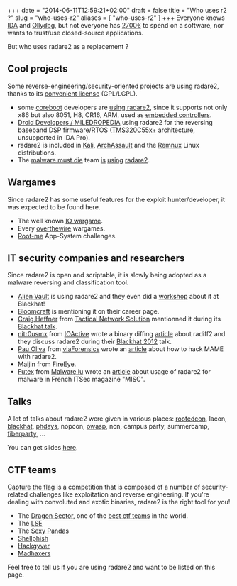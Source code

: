 +++
date = "2014-06-11T12:59:21+02:00"
draft = false
title = "Who uses r2 ?"
slug = "who-uses-r2"
aliases = [
	"who-uses-r2"
]
+++
Everyone knows [IDA]( https://www.hex-rays.com/products/ida/ ) and [Ollydbg]( http://www.ollydbg.de/ ), but not everyone has [2700€]( http://rada.re/r/cmp.html ) to spend on a software, nor wants to trust/use closed-source applications.

But who uses radare2 as a replacement ?

## Cool projects
Some reverse-engineering/security-oriented projects are using radare2, thanks to its [convenient license]( https://github.com/radare/radare2/blob/master/COPYING.LESSER ) (GPL/LGPL).

- some [coreboot]( http://www.coreboot.org/ ) developers are [using radare2]( http://wiki.bios.io/doku.php ), since it supports not only x86
but also 8051, H8, CR16, ARM, used as [embedded controllers]( http://www.coreboot.org/Embedded_controller ).
- [Droid Developers / MILEDROPEDIA]( http://droid-dev.mobi) using radare2 for the reversing baseband DSP firmware/RTOS ([TMS320C55x+]( http://droid-developers.org/wiki/Wrigley_3G ) architecture, unsupported in IDA Pro).
- radare2 is included in [Kali]( http://www.kali.org/ ), [ArchAssault]( https://archassault.org/ ) and the [Remnux]( http://zeltser.com/remnux/ ) Linux distributions.
- The [malware must die]( http://malwaremustdie.org/ ) team [is]( https://twitter.com/MalwareMustDie/status/479034806592745472 ) [using](  https://code.google.com/p/malwaremustdie/wiki/MalwareMustDie_RemnuxTips ) [radare2]( http://blog.malwaremustdie.org/2012/09/slight-changes-in-shellcode-dropper.html ).

## Wargames
Since radare2 has some useful features for the exploit hunter/developer, it was expected to be found here.

- The well known [IO wargame]( http://io.smashthestack.org/ ).
- Every [overthewire]( http://overthewire.org/wargames/ ) wargames.
- [Root-me](http://www.root-me.org/en/Challenges/App-System/) App-System challenges.

## IT security companies and researchers
Since radare2 is open and scriptable, it is slowly being adopted as a malware reversing and classification tool.

- [Alien Vault]( http://www.alienvault.com/open-threat-exchange/blog/osx-leveragea-analysis ) is using radare2 and they even did a [workshop]( http://multimedia.telos.com/blog/how-can-collaborative-threat-intelligence-benefit-you ) about it at Blackhat!
- [Bloomcraft]( http://bloomcraft.net/home/careers ) is mentioning it on their career page.
- [Craig Heffner]( http://www.devttys0.com/ ) from [Tactical Network Solution]( http://www.tacnetsol.com/ ) mentionned it during its [Blackhat talk]( http://www.devttys0.com/wp-content/uploads/2014/04/FindingAndReversingBackdoors.pdf ).
- [nitr0usmx]( https://twitter.com/nitr0usmx ) from [IOActive]( http://ioactive.com/ ) wrote a binary diffing [article]( http://chatsubo-labs.blogspot.fr/2013/10/binary-diffing-visual-en-linux-con.html ) about radiff2 and they  discuss radare2 during their [Blackhat 2012]( https://media.blackhat.com/bh-us-12/Briefings/Santamarta/BH_US_12_Santamarta_Backdoors_Slides.pdf ) talk.
- [Pau Oliva]( http://pof.eslack.org/ ) from [viaForensics]( https://viaforensics.com/ ) wrote an [article]( http://pof.eslack.org/2014/04/08/hacking-super-street-fighter-ii-turbo-part-2/ ) about how to hack MAME with radare2.
- [Maijin](https://twitter.com/maijin212) from [FireEye](https://www.fireeye.com/).
- [Futex](https://twitter.com/futex90) from [Malware.lu](http://www.malware.lu) wrote an [article](https://connect.ed-diamond.com/MISC/MISC-083/Chasse-aux-malwares-sous-GNU-Linux) about usage of radare2 for malware in French ITSec magazine "MISC".


## Talks
A lot of talks about radare2 were given in various places: [rootedcon]( http://rootedcon.es/ ), lacon, [blackhat]( https://www.blackhat.com/ ),  [phdays]( http://www.phdays.com/ ), nopcon, [owasp]( https://www.owasp.org/index.php/Main_Page ), ncn, campus party, summercamp, [fiberparty]( https://twitter.com/fiberparty ), ...

You can get slides [here]( http://radare.org/y/?p=talks ).

## CTF teams
[Capture the flag]( https://en.wikipedia.org/wiki/Capture_the_flag#Computer_security ) is a competition that is composed of a number of security-related challenges like exploitation and reverse engineering. If you're dealing with convoluted and exotic binaries, radare2 is the right tool for you!

- The [Dragon Sector]( http://blog.dragonsector.pl/2014/04/plaid-ctf-2014-tiffany-writeup.html ), one of the [best ctf teams]( https://ctftime.org/team/3329 ) in the world.
- The [LSE]( http://blog.lse.epita.fr/articles/14-defcon2k12-prequals-pwn300-writeup.html )
- The [Sexy Pandas]( http://nopsr.us/ctf2008qual/rev500.html )
- [Shellphish]( http://shellphish.net/ )
- [Hackgyver]( http://www.hackgyver.org/ )
- [Madhaxers]( https://www.facebook.com/Madhaxers )

Feel free to tell us if you are using radare2 and want to be listed on this page.

